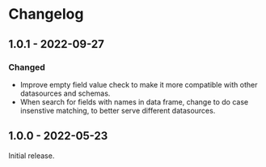 # Changelog

## 1.0.1 - 2022-09-27

### Changed

- Improve empty field value check to make it more compatible with other
datasources and schemas.
- When search for fields with names in data frame, change to do case
insenstive matching, to better serve different datasources.

## 1.0.0 - 2022-05-23

Initial release.
